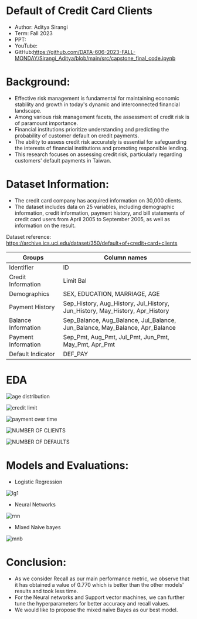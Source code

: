 # ﻿Default of Credit Card Clients

- Author: Aditya Sirangi
- Term: Fall 2023
- PPT:
- YouTube:
- GitHub:https://github.com/DATA-606-2023-FALL-MONDAY/Sirangi_Aditya/blob/main/src/capstone_final_code.ipynb

# Background:

- Effective risk management is fundamental for maintaining economic stability and growth in today's dynamic and interconnected financial landscape.
- Among various risk management facets, the assessment of credit risk is of paramount importance.
- Financial institutions prioritize understanding and predicting the probability of customer default on credit payments.
- The ability to assess credit risk accurately is essential for safeguarding the interests of financial institutions and promoting responsible lending.
- This research focuses on assessing credit risk, particularly regarding customers' default payments in Taiwan.

# Dataset Information:

- The credit card company has acquired information on 30,000 clients.
- The dataset includes data on 25 variables, including demographic information, credit information, payment history, and bill statements of credit card users from April 2005 to September 2005, as well as information on the result.

Dataset reference: https://archive.ics.uci.edu/dataset/350/default+of+credit+card+clients

|Groups|Column names|
| - | - |
|Identifier|ID|
|Credit Information|Limit Bal|
|Demographics|SEX, EDUCATION, MARRIAGE, AGE|
|Payment History|Sep\_History, Aug\_History, Jul\_History, Jun\_History, May\_History, Apr\_History|
|Balance Information|Sep\_Balance, Aug\_Balance, Jul\_Balance, Jun\_Balance, May\_Balance, Apr\_Balance|
|Payment Information|Sep\_Pmt, Aug\_Pmt, Jul\_Pmt, Jun\_Pmt, May\_Pmt, Apr\_Pmt|
|Default Indicator|DEF\_PAY|


# EDA


![age distribution](https://github.com/DATA-606-2023-FALL-MONDAY/Sirangi_Aditya/assets/144384906/f669cc42-951a-4e0d-b95a-890fb7b50bef)




![credit limit](https://github.com/DATA-606-2023-FALL-MONDAY/Sirangi_Aditya/assets/144384906/9fc88783-0365-4735-954c-746fcd84c112)




![payment over time](https://github.com/DATA-606-2023-FALL-MONDAY/Sirangi_Aditya/assets/144384906/33a0bbb1-4b62-4d71-9e3b-2c541ad2c62e)




![NUMBER OF CLIENTS](https://github.com/DATA-606-2023-FALL-MONDAY/Sirangi_Aditya/assets/144384906/c7983914-8140-4a47-853b-fd40fa24eb7e)




![NUMBER OF DEFAULTS](https://github.com/DATA-606-2023-FALL-MONDAY/Sirangi_Aditya/assets/144384906/b41a92f3-6470-4146-8374-279f70f43b67)





# Models and Evaluations:

- Logistic Regression

![lg1](https://github.com/DATA-606-2023-FALL-MONDAY/Sirangi_Aditya/assets/144384906/c0cf8e5d-2d33-47ad-9ba3-6100e488b756)







- Neural Networks


![rnn](https://github.com/DATA-606-2023-FALL-MONDAY/Sirangi_Aditya/assets/144384906/1a606ec2-6d6f-486a-933d-572e155fcb80)








- Mixed Naive bayes

![mnb](https://github.com/DATA-606-2023-FALL-MONDAY/Sirangi_Aditya/assets/144384906/c55f3ca8-0128-4f1a-adee-70c7162c97fe)

# Conclusion:

- As we consider Recall as our main performance metric, we observe that it has obtained a value of 0.770 which is better than the other models' results and took less time.
- For the Neural networks and Support vector machines, we can further tune the hyperparameters for better accuracy and recall values.
- We would like to propose the mixed naïve Bayes as our best model.


